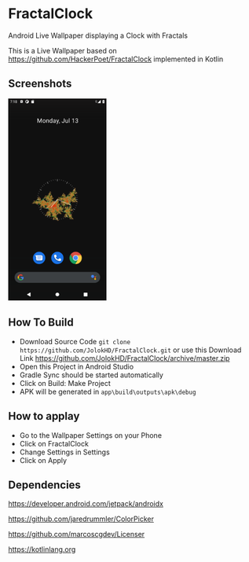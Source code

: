 # FractalClock
Android Live Wallpaper displaying a Clock with Fractals

This is a Live Wallpaper based on https://github.com/HackerPoet/FractalClock implemented in Kotlin
## Screenshots
<img src="/img1.png?raw=true" width="200"/>

## How To Build
- Download Source Code
`git clone https://github.com/JolokHD/FractalClock.git`
or use this Download Link https://github.com/JolokHD/FractalClock/archive/master.zip
- Open this Project in Android Studio
- Gradle Sync should be started automatically
- Click on Build: Make Project
- APK will be generated in `app\build\outputs\apk\debug`

## How to applay
- Go to the Wallpaper Settings on your Phone
- Click on FractalClock
- Change Settings in Settings
- Click on Apply

## Dependencies
https://developer.android.com/jetpack/androidx

https://github.com/jaredrummler/ColorPicker

https://github.com/marcoscgdev/Licenser

https://kotlinlang.org
